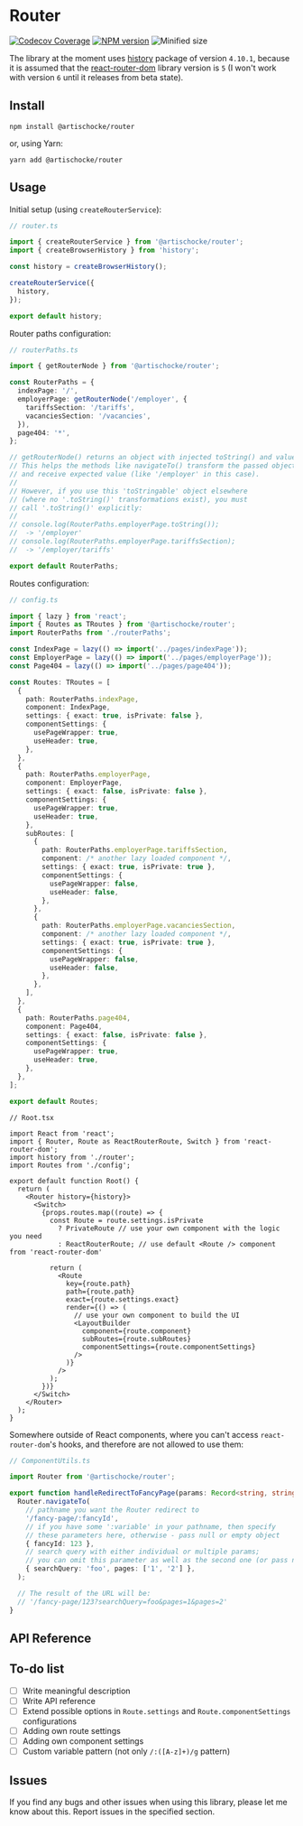 # Router

[![Codecov Coverage](https://img.shields.io/codecov/c/github/artischockee/router/master.svg?style=flat-square)](https://codecov.io/gh/artischockee/router/)
[![NPM version](https://img.shields.io/npm/v/@artischocke/router?style=flat-square)](https://www.npmjs.com/package/@artischocke/router)
![Minified size](https://img.shields.io/bundlephobia/min/@artischocke/router?style=flat-square)

The library at the moment uses [history](https://www.npmjs.com/package/history) package of version `4.10.1`, because it is assumed that the [react-router-dom](https://www.npmjs.com/package/react-router-dom) library version is `5` (I won't work with version `6` until it releases from beta state).

## Install

```
npm install @artischocke/router
```

or, using Yarn:

```
yarn add @artischocke/router
```

## Usage

Initial setup (using `createRouterService`):

```typescript
// router.ts

import { createRouterService } from '@artischocke/router';
import { createBrowserHistory } from 'history';

const history = createBrowserHistory();

createRouterService({
  history,
});

export default history;
```

Router paths configuration:

```typescript
// routerPaths.ts

import { getRouterNode } from '@artischocke/router';

const RouterPaths = {
  indexPage: '/',
  employerPage: getRouterNode('/employer', {
    tariffsSection: '/tariffs',
    vacanciesSection: '/vacancies',
  }),
  page404: '*',
};

// getRouterNode() returns an object with injected toString() and valueOf().
// This helps the methods like navigateTo() transform the passed object to string
// and receive expected value (like '/employer' in this case).
//
// However, if you use this 'toStringable' object elsewhere
// (where no '.toString()' transformations exist), you must
// call '.toString()' explicitly:
//
// console.log(RouterPaths.employerPage.toString());
//  -> '/employer'
// console.log(RouterPaths.employerPage.tariffsSection);
//  -> '/employer/tariffs'

export default RouterPaths;
```

Routes configuration:

```typescript
// config.ts

import { lazy } from 'react';
import { Routes as TRoutes } from '@artischocke/router';
import RouterPaths from './routerPaths';

const IndexPage = lazy(() => import('../pages/indexPage'));
const EmployerPage = lazy(() => import('../pages/employerPage'));
const Page404 = lazy(() => import('../pages/page404'));

const Routes: TRoutes = [
  {
    path: RouterPaths.indexPage,
    component: IndexPage,
    settings: { exact: true, isPrivate: false },
    componentSettings: {
      usePageWrapper: true,
      useHeader: true,
    },
  },
  {
    path: RouterPaths.employerPage,
    component: EmployerPage,
    settings: { exact: false, isPrivate: false },
    componentSettings: {
      usePageWrapper: true,
      useHeader: true,
    },
    subRoutes: [
      {
        path: RouterPaths.employerPage.tariffsSection,
        component: /* another lazy loaded component */,
        settings: { exact: true, isPrivate: true },
        componentSettings: {
          usePageWrapper: false,
          useHeader: false,
        },
      },
      {
        path: RouterPaths.employerPage.vacanciesSection,
        component: /* another lazy loaded component */,
        settings: { exact: true, isPrivate: true },
        componentSettings: {
          usePageWrapper: false,
          useHeader: false,
        },
      },
    ],
  },
  {
    path: RouterPaths.page404,
    component: Page404,
    settings: { exact: false, isPrivate: false },
    componentSettings: {
      usePageWrapper: true,
      useHeader: true,
    },
  },
];

export default Routes;
```

```tsx
// Root.tsx

import React from 'react';
import { Router, Route as ReactRouterRoute, Switch } from 'react-router-dom';
import history from './router';
import Routes from './config';

export default function Root() {
  return (
    <Router history={history}>
      <Switch>
        {props.routes.map((route) => {
          const Route = route.settings.isPrivate
            ? PrivateRoute // use your own component with the logic you need
            : ReactRouterRoute; // use default <Route /> component from 'react-router-dom'

          return (
            <Route
              key={route.path}
              path={route.path}
              exact={route.settings.exact}
              render={() => (
                // use your own component to build the UI
                <LayoutBuilder
                  component={route.component}
                  subRoutes={route.subRoutes}
                  componentSettings={route.componentSettings}
                />
              )}
            />
          );
        })}
      </Switch>
    </Router>
  );
}
```

Somewhere outside of React components, where you can't access `react-router-dom`'s hooks, and therefore are not allowed to use them:

```typescript
// ComponentUtils.ts

import Router from '@artischocke/router';

export function handleRedirectToFancyPage(params: Record<string, string | number>) {
  Router.navigateTo(
    // pathname you want the Router redirect to
    '/fancy-page/:fancyId',
    // if you have some ':variable' in your pathname, then specify
    // these parameters here, otherwise - pass null or empty object
    { fancyId: 123 },
    // search query with either individual or multiple params;
    // you can omit this parameter as well as the second one (or pass null instead)
    { searchQuery: 'foo', pages: ['1', '2'] },
  );

  // The result of the URL will be:
  // '/fancy-page/123?searchQuery=foo&pages=1&pages=2'
}
```

## API Reference

_<to-do>_

## To-do list

- [ ] Write meaningful description
- [ ] Write API reference
- [ ] Extend possible options in `Route.settings` and `Route.componentSettings` configurations
- [ ] Adding own route settings
- [ ] Adding own component settings
- [ ] Custom variable pattern (not only `/:([A-z]+)/g` pattern)

## Issues

If you find any bugs and other issues when using this library, please let me know about this. Report issues in the specified section.
